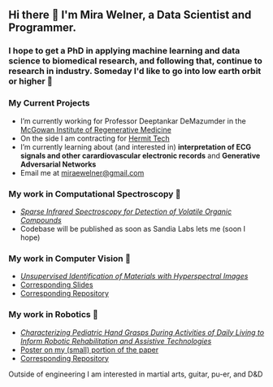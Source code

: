 ## Hi there 👋 I'm Mira Welner, a Data Scientist and Programmer.
### I hope to get a PhD in applying machine learning and data science to biomedical research, and following that, continue to research in industry. Someday I'd like to go into low earth orbit or higher 🚀

### My Current Projects 
- I’m currently working for Professor Deeptankar DeMazumder in the [McGowan Institute of Regenerative Medicine](https://mirm-pitt.net/)
- On the side I am contracting for [Hermit Tech](https://www.hermit-tech.com/)
- I’m currently learning about (and interested in) <b>interpretation of ECG signals and other carardiovascular electronic records</b> and <b>Generative Adversarial Networks</b>
- Email me at miraewelner@gmail.com

### My work in Computational Spectroscopy 🌈
* [<i>Sparse Infrared Spectroscopy for Detection of Volatile Organic Compounds</i>](https://arxiv.org/abs/2506.20678)
* Codebase will be published as soon as Sandia Labs lets me (soon I hope)

### My work in Computer Vision 👀
* [<i>Unsupervised Identification of Materials with Hyperspectral Images</i>](https://ojs.aaai.org/index.php/AAAI/article/view/21708)
* [Corresponding Slides](https://burningsilicon.dev/docs/rice_poster.pdf)
* [Corresponding Repository](https://github.com/MiraWelner/Unsupervised-Identification-of-Materials-with-Hyperspectral-Images-code)


### My work in Robotics 🤖
* [<i>Characterizing Pediatric Hand Grasps During Activities of Daily Living to Inform Robotic Rehabilitation and Assistive Technologies
</i>](https://pubmed.ncbi.nlm.nih.gov/36176073/)
* [Poster on my (small) portion of the paper](https://burningsilicon.dev/docs/schofield_presentation.pdf)
* [Corresponding Repository](https://github.com/MiraWelner/prosthetic_game)

Outside of engineering I am interested in martial arts, guitar, pu-er, and D&D
